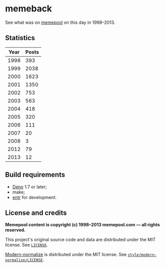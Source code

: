 # memeback

See what was on [memepool](https://en.wikipedia.org/wiki/Memepool) on this day in 1998&ndash;2013.


## Statistics

|  Year | Posts |
|-------|-------|
|  1998 |   393 |
|  1999 |  2038 |
|  2000 |  1623 |
|  2001 |  1350 |
|  2002 |   753 |
|  2003 |   563 |
|  2004 |   418 |
|  2005 |   320 |
|  2006 |   111 |
|  2007 |    20 |
|  2008 |     3 |
|  2012 |    79 |
|  2013 |    12 |


## Build requirements

* [Deno](https://deno.land/) 1.7 or later;
* make;
* [entr](https://github.com/eradman/entr) for development.


## License and credits

**Memepool content is copyright (c) 1998&ndash;2013 memepool.com &mdash; all rights reserved.**

This project's original source code and data are distributed under the MIT license.  See [`LICENSE`](LICENSE).

[Modern-normalize](https://github.com/sindresorhus/modern-normalize) is distributed under the MIT license.  See [`style/modern-normalize/LICENSE`](style/modern-normalize/LICENSE).
